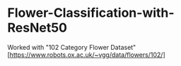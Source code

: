 # Flower-Classification-with-ResNet50
Worked with "102 Category Flower Dataset"[https://www.robots.ox.ac.uk/~vgg/data/flowers/102/] 
